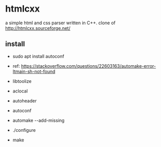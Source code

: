htmlcxx
=======

a simple html and css parser written in C++. clone of http://htmlcxx.sourceforge.net/

install
-------
* sudo apt install autoconf

* ref: https://stackoverflow.com/questions/22603163/automake-error-ltmain-sh-not-found

* libtoolize
* aclocal
* autoheader
* autoconf
* automake --add-missing

* ./configure
* make
